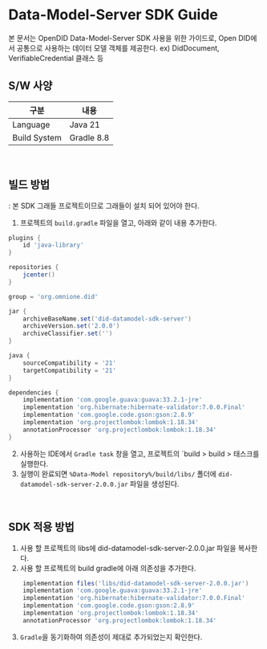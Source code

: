 # Data-Model-Server SDK Guide
본 문서는 OpenDID Data-Model-Server SDK 사용을 위한 가이드로, 
Open DID에서 공통으로 사용하는 데이터 모델 객체를 제공한다.
ex) DidDocument, VerifiableCredential 클래스 등


## S/W 사양
| 구분 | 내용                |
|------|----------------------------|
| Language  | Java 21|
| Build System  | Gradle 8.8 |

<br>

## 빌드 방법
: 본 SDK 그래들 프로젝트이므로 그래들이 설치 되어 있어야 한다.
1. 프로젝트의 `build.gradle` 파일을 열고, 아래와 같이 내용 추가한다.
```groovy
plugins {
    id 'java-library'
}

repositories {
    jcenter()
}

group = 'org.omnione.did'

jar {
    archiveBaseName.set('did-datamodel-sdk-server') 
    archiveVersion.set('2.0.0')
    archiveClassifier.set('') 
}

java {
    sourceCompatibility = '21'
    targetCompatibility = '21'
}

dependencies {
    implementation 'com.google.guava:guava:33.2.1-jre'
    implementation 'org.hibernate:hibernate-validator:7.0.0.Final'
    implementation 'com.google.code.gson:gson:2.8.9'
    implementation 'org.projectlombok:lombok:1.18.34'
    annotationProcessor 'org.projectlombok:lombok:1.18.34'
}
```
2. 사용하는 IDE에서 `Gradle task` 창을 열고, 프로젝트의 `build > build > 태스크를 실행한다.
3. 실행이 완료되면 `%Data-Model repository%/build/libs/` 폴더에 `did-datamodel-sdk-server-2.0.0.jar` 파일을 생성된다.

<br>

## SDK 적용 방법
1. 사용 할 프로젝트의 libs에 did-datamodel-sdk-server-2.0.0.jar 파일을 복사한다.
2. 사용 할 프로젝트의 build gradle에 아래 의존성을 추가한다.

```groovy
    implementation files('libs/did-datamodel-sdk-server-2.0.0.jar')
    implementation 'com.google.guava:guava:33.2.1-jre'
    implementation 'org.hibernate:hibernate-validator:7.0.0.Final'
    implementation 'com.google.code.gson:gson:2.8.9'
    implementation 'org.projectlombok:lombok:1.18.34'
    annotationProcessor 'org.projectlombok:lombok:1.18.34'
```
3. `Gradle`을 동기화하여 의존성이 제대로 추가되었는지 확인한다.

<br>